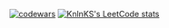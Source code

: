 [![codewars](https://www.codewars.com/users/username/badges/large)](https://www.codewars.com/users/EvgenProg) 
[![KnlnKS's LeetCode stats](https://leetcode-stats-six.vercel.app/api?username=EvgenyiK)](https://github.com/EvgenyiK/leetcode-stats)
